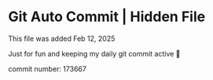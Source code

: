 # Git Auto Commit | Hidden File

This file was added Feb 12, 2025

Just for fun and keeping my daily git commit active 🤪

commit number: 173667
